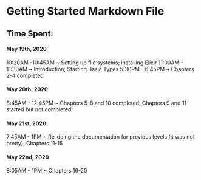 # Getting Started Markdown File

## Time Spent:
#### May 19th, 2020
10:20AM -10:45AM ~ Setting up file systems; installing Elixir 
11:00AM - 11:30AM ~ Introduction; Starting Basic Types
5:30PM - 6:45PM ~ Chapters 2-4 completed
#### May 20th, 2020
8:45AM - 12:45PM ~ Chapters 5-8 and 10 completed; Chapters 9 and 11 started but not completed.
#### May 21st, 2020
7:45AM - 1PM ~ Re-doing the documentation for previous levels (it was not pretty); Chapters 11-15
#### May 22nd, 2020
8:05AM - 1PM ~ Chapters 16-20
